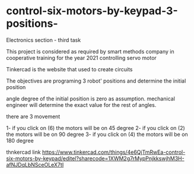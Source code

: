 # control-six-motors-by-keypad-3-positions-
Electronics section - third task

This project is considered as required by smart methods company in cooperative training for the year 2021 controlling servo motor

Tinkercad is the website that used to create circuits

The objectives are programing 3 robot' positions and determine the initial position

angle degree of the initial position is zero as assumption. mechanical engineer will determine the exact value for the rest of angles.

there are 3 movement 

1- if you click on (6) the motors will be on 45 degree 
2- if you click on (2) the motors will be on 90 degree 
3- if you click on (4) the motors will be on 180 degree 

thnkercad link https://www.tinkercad.com/things/4e6QjTmRwEa-control-six-motors-by-keypad/editel?sharecode=1XWM2g7rMypPnjkkswjhM3H-afNJDqLbNSceOLeX7tI





